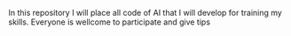 In this repository I will place all code of AI that I will develop for training my skills. Everyone is wellcome to participate and give tips 
